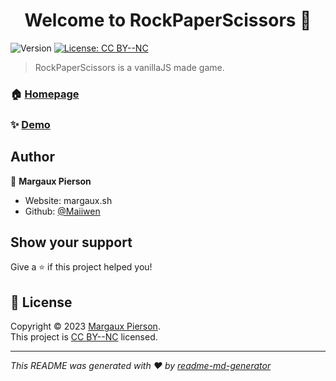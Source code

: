 <h1 align="center">Welcome to RockPaperScissors 👋</h1>
<p>
  <img alt="Version" src="https://img.shields.io/badge/version-1.0-blue.svg?cacheSeconds=2592000" />
  <a href="https://creativecommons.org/licenses/by-nc/4.0/" target="_blank">
    <img alt="License: CC BY--NC" src="https://img.shields.io/badge/License-CC BY--NC-yellow.svg" />
  </a>
</p>

> RockPaperScissors is a vanillaJS made game.

### 🏠 [Homepage](https://github.com/Maiiwen/RockPaperScissors)

### ✨ [Demo](https://maiiwen.github.io/RockPaperScissors/)

## Author

👤 **Margaux Pierson**

* Website: margaux.sh
* Github: [@Maiiwen](https://github.com/Maiiwen)

## Show your support

Give a ⭐️ if this project helped you!

## 📝 License

Copyright © 2023 [Margaux Pierson](https://github.com/Maiiwen).<br />
This project is [CC BY--NC](https://creativecommons.org/licenses/by-nc/4.0/) licensed.

***
_This README was generated with ❤️ by [readme-md-generator](https://github.com/kefranabg/readme-md-generator)_